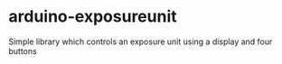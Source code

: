 arduino-exposureunit
====================

Simple library which controls an exposure unit using a display and four buttons

